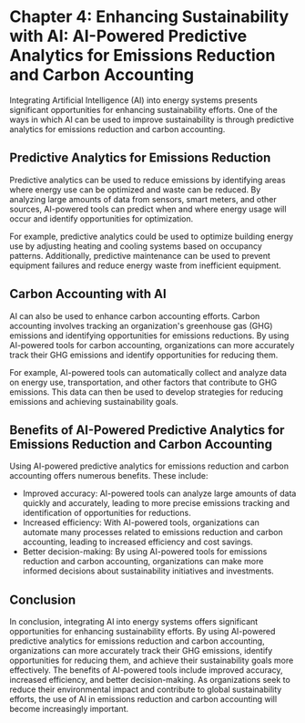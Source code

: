Chapter 4: Enhancing Sustainability with AI: AI-Powered Predictive Analytics for Emissions Reduction and Carbon Accounting
==========================================================================================================================

Integrating Artificial Intelligence (AI) into energy systems presents significant opportunities for enhancing sustainability efforts. One of the ways in which AI can be used to improve sustainability is through predictive analytics for emissions reduction and carbon accounting.

Predictive Analytics for Emissions Reduction
--------------------------------------------

Predictive analytics can be used to reduce emissions by identifying areas where energy use can be optimized and waste can be reduced. By analyzing large amounts of data from sensors, smart meters, and other sources, AI-powered tools can predict when and where energy usage will occur and identify opportunities for optimization.

For example, predictive analytics could be used to optimize building energy use by adjusting heating and cooling systems based on occupancy patterns. Additionally, predictive maintenance can be used to prevent equipment failures and reduce energy waste from inefficient equipment.

Carbon Accounting with AI
-------------------------

AI can also be used to enhance carbon accounting efforts. Carbon accounting involves tracking an organization's greenhouse gas (GHG) emissions and identifying opportunities for emissions reductions. By using AI-powered tools for carbon accounting, organizations can more accurately track their GHG emissions and identify opportunities for reducing them.

For example, AI-powered tools can automatically collect and analyze data on energy use, transportation, and other factors that contribute to GHG emissions. This data can then be used to develop strategies for reducing emissions and achieving sustainability goals.

Benefits of AI-Powered Predictive Analytics for Emissions Reduction and Carbon Accounting
-----------------------------------------------------------------------------------------

Using AI-powered predictive analytics for emissions reduction and carbon accounting offers numerous benefits. These include:

* Improved accuracy: AI-powered tools can analyze large amounts of data quickly and accurately, leading to more precise emissions tracking and identification of opportunities for reductions.
* Increased efficiency: With AI-powered tools, organizations can automate many processes related to emissions reduction and carbon accounting, leading to increased efficiency and cost savings.
* Better decision-making: By using AI-powered tools for emissions reduction and carbon accounting, organizations can make more informed decisions about sustainability initiatives and investments.

Conclusion
----------

In conclusion, integrating AI into energy systems offers significant opportunities for enhancing sustainability efforts. By using AI-powered predictive analytics for emissions reduction and carbon accounting, organizations can more accurately track their GHG emissions, identify opportunities for reducing them, and achieve their sustainability goals more effectively. The benefits of AI-powered tools include improved accuracy, increased efficiency, and better decision-making. As organizations seek to reduce their environmental impact and contribute to global sustainability efforts, the use of AI in emissions reduction and carbon accounting will become increasingly important.
